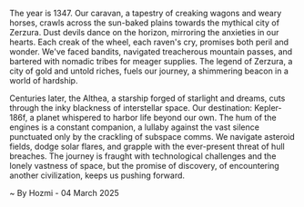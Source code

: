 
The year is 1347.  Our caravan, a tapestry of creaking wagons and weary horses, crawls across the sun-baked plains towards the mythical city of Zerzura.  Dust devils dance on the horizon, mirroring the anxieties in our hearts.  Each creak of the wheel, each raven's cry, promises both peril and wonder. We've faced bandits, navigated treacherous mountain passes, and bartered with nomadic tribes for meager supplies.  The legend of Zerzura, a city of gold and untold riches, fuels our journey, a shimmering beacon in a world of hardship.

Centuries later, the Althea, a starship forged of starlight and dreams, cuts through the inky blackness of interstellar space.  Our destination: Kepler-186f, a planet whispered to harbor life beyond our own.  The hum of the engines is a constant companion, a lullaby against the vast silence punctuated only by the crackling of subspace comms.  We navigate asteroid fields, dodge solar flares, and grapple with the ever-present threat of hull breaches.  The journey is fraught with technological challenges and the lonely vastness of space, but the promise of discovery, of encountering another civilization, keeps us pushing forward.

~ By Hozmi - 04 March 2025
